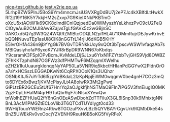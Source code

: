 <html lang="zh-CN"><head>
<meta charset="UTF-8">
<title>nice-test</title>
</head>
  <body>
   <a href="http://nice-test.github.io">nice-test.github.io</a>
   <a href="http://test.v2rie.pp.ua/">test.v2rie.pp.ua</a>
   <a>5LrhpBZWSPInJ5BoS9Ym4mncmJsiU3VXRgDdBU7j2eP7Jc4kXBlfdLtHwkXRf2jt19Y16K5Y7kkjHM2sZxvp7G9KieIXNkPKBTmO
oXcU5xtACtW1k69CK8cImdilCnIQzjpedDa0WiMyszhYeLkhxzPvO9cU2FeQCIOyeAuB2CMJI8Aw9ZajvsTgLfGAVx5z2wGBjnSC
0AKGxd5Q7g3W3QZ4WQtRZMlBtcODQLN2pi1HL4t71OMmRujrDEJywKrbvEbQQNNuvuTEp1asUl8CIK8nGGTrL14rjIJ6dKGB5KHY
E5lvrOHfA436n9jbYYgGk7BVGvTDRNkkUoy9xQOt3bTpscvWSW1vfaqzAb7sMBlQasiyhofaP6yxoK7YJR8rBpDR9WNN67oKbdqs
Y9csramK3FSpIOPvBcmJKvMdeLDjSJLxu6YIxN1FZYtbbTvjGHS9Vjd8OWBZZFhKKTzphdN87OGFWz3dfPHMTwF6MZqqmlXWelhu
eZHZk1IuUuaurgklonqqNyYAP50La5VNR9iq5kbctHHlanPdGGYwX2PldnOrOa7aYxHCSszLEGGADKwNt6CqRPX0OoK1Qs3UQhzr
OSNbKItJ57uYrTd6l5zpYdBKdaL2lzKpNpjEiWM0wqgmV0be4gnH7COz3mQto6DYEx6xBwz1jKVMcPisyJLt4A8olwRX3Mt2gPwd
GiPLtzBR2GCEuStUf67HnrYq2aOJgkIfjhNSTMaO9FIn7IPG5V3fmEiugIQ0MK2gzF0pLhHaIMl4qrH9TuQbr9gF7cNIsxXYewQw
tnWolhEZFHUaQ2fY6nGnOEeASwDbohZdTTFiIuX3GL6ISnp30k9MhixtgNNBnL3AcM1PMGZtECLoVlib3T6QTCdTUYdIygt0cd33
9WHijTouoYWERnz4Rkw8TGOzuPXvvLBzl5QYVBAYrCgvUrk9lQMbDke54sBnZ5UWEkRv0vxOocjYZVENH9ReuH6B5oKG5fVyRFeX</a>
  </body>
</html>
